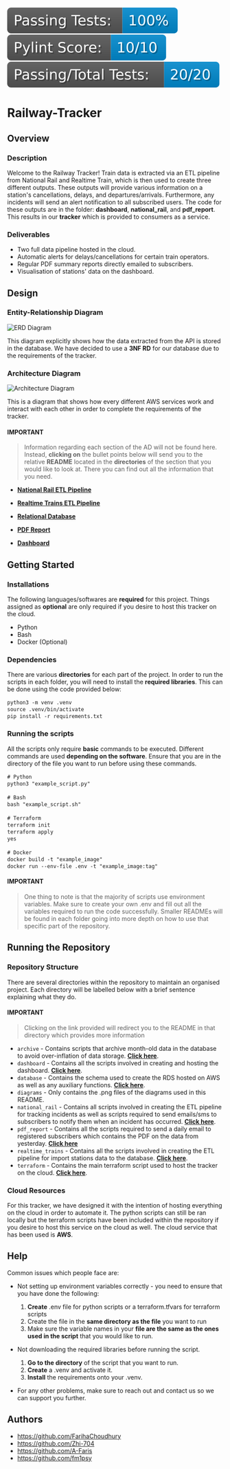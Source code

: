 [![badge](./.github/badges/passed_percentage.svg)](./.util/pytest_scores.txt)
[![badge](./.github/badges/avg_score.svg)](./.util/pylint_scores.txt)
[![badge](./.github/badges/number_of_tests.svg)](./.util/pylint_scores.txt)

# Railway-Tracker

## Overview

### Description
Welcome to the Railway Tracker! Train data is extracted via an ETL pipeline from National Rail and Realtime Train, which is then used to create three different outputs. These outputs will provide various information on a station's cancellations, delays, and departures/arrivals. Furthermore, any incidents will send an alert notification to all subscribed users. The code for these outputs are in the folder: **dashboard**, **national_rail**, and **pdf_report**. This results in our **tracker** which is provided to consumers as a service.

### Deliverables
- Two full data pipeline hosted in the cloud.
- Automatic alerts for delays/cancellations for certain train operators.
- Regular PDF summary reports directly emailed to subscribers.
- Visualisation of stations' data on the dashboard.


## Design

### Entity-Relationship Diagram
![ERD Diagram](https://github.com/Zhi-704/Railway-Tracker/blob/main/diagrams/ERD.png)

This diagram explicitly shows how the data extracted from the API is stored in the database. We have decided to use a **3NF RD** for our database due to the requirements of the tracker.

### Architecture Diagram
![Architecture Diagram](https://github.com/Zhi-704/Railway-Tracker/blob/main/diagrams/Architecture_Diagram.png)

This is a diagram that shows how every different AWS services work and interact with each other in order to complete the requirements of the tracker.

#### **IMPORTANT**
 >Information regarding each section of the AD will not be found here. Instead, **clicking on** the bullet points below will send you to the relative **README** located in the **directories** of the section that you would like to look at. There you can find out all the information that you need.


- [**National Rail ETL Pipeline**](./national_rail/README.md)

- [**Realtime Trains ETL Pipeline**](./realtime_trains/README.md)

- [**Relational Database**](./database/README.md)

- [**PDF Report**](./pdf_report/README.md)

- [**Dashboard**](./dashboard/README.md)




## Getting Started

### Installations
The following languages/softwares are **required** for this project. Things assigned as **optional** are only required if you desire to host this tracker on the cloud.
- Python
- Bash
- Docker (Optional)

### Dependencies
There are various **directories** for each part of the project. In order to run the scripts in each folder, you will need to install the **required libraries**. This can be done using the code provided below:
```
python3 -m venv .venv
source .venv/bin/activate
pip install -r requirements.txt
```

### Running the scripts
All the scripts only require **basic** commands to be executed. Different commands are used **depending on the software**. Ensure that you are in the directory of the file you want to run before using these commands.
```
# Python
python3 "example_script.py"

# Bash
bash "example_script.sh"

# Terraform
terraform init
terraform apply
yes

# Docker
docker build -t "example_image"
docker run --env-file .env -t "example_image:tag"
```
#### **IMPORTANT**
>One thing to note is that the majority of scripts use environment variables. Make sure to create your own .env and fill out all the variables required to run the code successfully. Smaller READMEs will be found in each folder going into more depth on how to use that specific part of the repository.


## Running the Repository

### Repository Structure
There are several directories within the repository to maintain an organised project. Each directory will be labelled below with a brief sentence explaining what they do. 

#### **IMPORTANT**
>Clicking on the link provided will redirect you to the README in that directory which provides more information

- `archive` - Contains scripts that archive month-old data in the database to avoid over-inflation of data storage. [**Click here**](./archive/README.md).
- `dashboard` - Contains all the scripts involved in creating and hosting the dashboard. [**Click here**](./dashboard/README.md).
- `database` - Contains the schema used to create the RDS hosted on AWS as well as any auxiliary functions. [**Click here**](./database/README.md).
- `diagrams` - Only contains the .png files of the diagrams used in this README.
- `national_rail` - Contains all scripts involved in creating the ETL pipeline for tracking incidents as well as scripts required to send emails/sms to subscribers to notify them when an incident has occurred.
 [**Click here**](./national_rail/README.md).
- `pdf_report` - Contains all the scripts required to send a daily email to registered subscribers which contains the PDF on the data from yesterday. [**Click here**](./pdf_report/README.md)
- `realtime_trains` - Contains all the scripts involved in creating the ETL pipeline for import stations data to the database. [**Click here**](./realtime_trains/README.md).
- `terraform` - Contains the main terraform script used to host the tracker on the cloud. [**Click here**](./terraform/README.md).


### Cloud Resources
For this tracker, we have designed it with the intention of hosting everything on the cloud in order to automate it. The python scripts can still be ran locally but the terraform scripts have been included within the repository if you desire to host this service on the cloud as well. The cloud service that has been used is **AWS**.


## Help
Common issues which people face are:

- Not setting up environment variables correctly - you need to ensure that you have done the following: 
  1. **Create** .env file for python scripts or a terraform.tfvars for terraform scripts
  2. Create the file in the **same directory as the file** you want to run
  3. Make sure the variable names in your **file are the same as the ones used in the script** that you would like to run.

- Not downloading the required libraries before running the script.
  1. **Go to the directory** of the script that you want to run.
  2. **Create** a .venv and activate it.
  3. **Install** the requirements onto your .venv.

- For any other problems, make sure to reach out and contact us so we can support you further.


## Authors
- https://github.com/FarihaChoudhury
- https://github.com/Zhi-704
- https://github.com/A-Faris
- https://github.com/fm1psy

